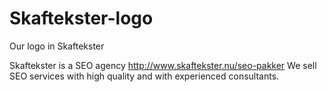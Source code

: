 # Skaftekster-logo
Our logo in Skaftekster

Skaftekster is a SEO agency http://www.skaftekster.nu/seo-pakker
We sell SEO services with high quality and with experienced consultants. 
